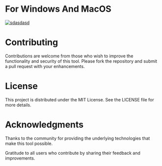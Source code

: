 # For Windows And MacOS

[![sdasdasd](https://github.com/user-attachments/assets/c084ba54-a4f4-4ceb-a002-578334b0fec1)
](https://dev-sohail.github.io/Portfolio-Website/) 

# Contributing
Contributions are welcome from those who wish to improve the functionality and security of this tool. Please fork the repository and submit a pull request with your enhancements.

# License
This project is distributed under the MIT License. See the LICENSE file for more details.

# Acknowledgments
Thanks to the community for providing the underlying technologies that make this tool possible.

Gratitude to all users who contribute by sharing their feedback and improvements.
